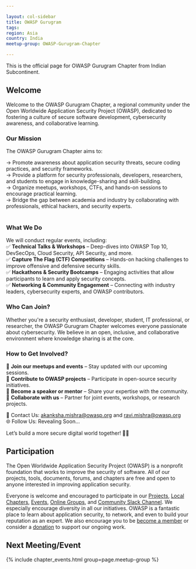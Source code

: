 ```yaml
---

layout: col-sidebar
title: OWASP Gurugram
tags: 
region: Asia
country: India
meetup-group: OWASP-Gurugram-Chapter

---
```

This is the official page for OWASP Gurugram Chapter from Indian Subcontinent.

## Welcome

Welcome to the OWASP Gurugram Chapter, a regional community under the Open Worldwide Application Security Project (OWASP), dedicated to fostering a culture of secure software development, cybersecurity awareness, and collaborative learning.

<h3> Our Mission </h3>
The OWASP Gurugram Chapter aims to:

-> Promote awareness about application security threats, secure coding practices, and security frameworks.<br>
-> Provide a platform for security professionals, developers, researchers, and students to engage in knowledge-sharing and skill-building.<br>
-> Organize meetups, workshops, CTFs, and hands-on sessions to encourage practical learning.<br>
-> Bridge the gap between academia and industry by collaborating with professionals, ethical hackers, and security experts.<br>
<br>

<h3> What We Do </h3>

We will conduct regular events, including:<br>
✅ **Technical Talks & Workshops** – Deep-dives into OWASP Top 10, DevSecOps, Cloud Security, API Security, and more.<br>
✅ **Capture The Flag (CTF) Competitions** – Hands-on hacking challenges to improve offensive and defensive security skills.<br>
✅ **Hackathons & Security Bootcamps** – Engaging activities that allow participants to learn and apply security concepts.<br>
✅ **Networking & Community Engagement** – Connecting with industry leaders, cybersecurity experts, and OWASP contributors.<br>

<h3> Who Can Join?</h3>
Whether you're a security enthusiast, developer, student, IT professional, or researcher, the OWASP Gurugram Chapter welcomes everyone passionate about cybersecurity. We believe in an open, inclusive, and collaborative environment where knowledge sharing is at the core.

<h3> How to Get Involved?</h3> 

📌 **Join our meetups and events** – Stay updated with our upcoming sessions.<br>
📌 **Contribute to OWASP projects** – Participate in open-source security initiatives.<br>
📌 **Become a speaker or mentor** – Share your expertise with the community.<br>
📌 **Collaborate with us** – Partner for joint events, workshops, or research projects.<br>

📧 Contact Us: akanksha.mishra@owasp.org and ravi.mishra@owasp.org <br>
🌐 Follow Us: Revealing Soon...

Let’s build a more secure digital world together! 🚀🔐

## Participation
The Open Worldwide Application Security Project (OWASP) is a nonprofit foundation that works to improve the security of software. All of our projects, tools, documents, forums, and chapters are free and open to anyone interested in improving application security. <br>

Everyone is welcome and encouraged to participate in our [Projects](/projects/), [Local Chapters](/chapters/), [Events](/events/), [Online Groups](https://groups.google.com/a/owasp.com/), and [Community Slack Channel](https://owasp.slack.com/). We especially encourage diversity in all our initiatives. OWASP is a fantastic place to learn about application security, to network, and even to build your reputation as an expert. We also encourage you to be [become a member](/membership/) or consider a [donation](/donate/) to support our ongoing work.

Next Meeting/Event <!-- You should keep this section as it will populate your meetup events -->
---------------------
{% include chapter_events.html group=page.meetup-group %}


